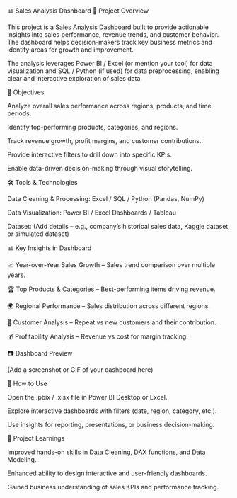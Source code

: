 📊 Sales Analysis Dashboard
📌 Project Overview

This project is a Sales Analysis Dashboard built to provide actionable insights into sales performance, revenue trends, and customer behavior. The dashboard helps decision-makers track key business metrics and identify areas for growth and improvement.

The analysis leverages Power BI / Excel (or mention your tool) for data visualization and SQL / Python (if used) for data preprocessing, enabling clear and interactive exploration of sales data.

🎯 Objectives

Analyze overall sales performance across regions, products, and time periods.

Identify top-performing products, categories, and regions.

Track revenue growth, profit margins, and customer contributions.

Provide interactive filters to drill down into specific KPIs.

Enable data-driven decision-making through visual storytelling.

🛠️ Tools & Technologies

Data Cleaning & Processing: Excel / SQL / Python (Pandas, NumPy)

Data Visualization: Power BI / Excel Dashboards / Tableau

Dataset: (Add details – e.g., company’s historical sales data, Kaggle dataset, or simulated dataset)

📊 Key Insights in Dashboard

📈 Year-over-Year Sales Growth – Sales trend comparison over multiple years.

🏆 Top Products & Categories – Best-performing items driving revenue.

🌍 Regional Performance – Sales distribution across different regions.

👥 Customer Analysis – Repeat vs new customers and their contribution.

💰 Profitability Analysis – Revenue vs cost for margin tracking.

📷 Dashboard Preview

(Add a screenshot or GIF of your dashboard here)

🚀 How to Use

Open the .pbix / .xlsx file in Power BI Desktop or Excel.

Explore interactive dashboards with filters (date, region, category, etc.).

Use insights for reporting, presentations, or business decision-making.

📌 Project Learnings

Improved hands-on skills in Data Cleaning, DAX functions, and Data Modeling.

Enhanced ability to design interactive and user-friendly dashboards.

Gained business understanding of sales KPIs and performance tracking.
